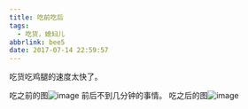 ```yaml
---
title: 吃前吃后
tags:
  - 吃货，媳妇儿
abbrlink: bee5
date: 2017-07-14 22:59:57
---
```


吃货吃鸡腿的速度太快了。

吃之前的图![image](http://ooll8xqpq.bkt.clouddn.com/%E5%90%83%E5%89%8D.jpg)
前后不到几分钟的事情。
吃之后的图![image](http://ooll8xqpq.bkt.clouddn.com/%E5%90%83%E5%90%8E.jpg)

